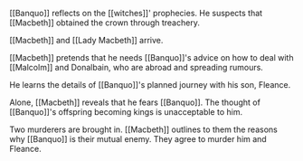 [[Banquo]] reflects on the [[witches]]' prophecies. He suspects that [[Macbeth]] obtained the crown through treachery.

[[Macbeth]] and [[Lady Macbeth]] arrive.

[[Macbeth]] pretends that he needs [[Banquo]]'s advice on how to deal with [[Malcolm]] and Donalbain, who are abroad and spreading rumours.

He learns the details of [[Banquo]]'s planned journey with his son, Fleance.

Alone, [[Macbeth]] reveals that he fears [[Banquo]]. The thought of [[Banquo]]'s offspring becoming kings is unacceptable to him.

Two murderers are brought in. [[Macbeth]] outlines to them the reasons why [[Banquo]] is their mutual enemy. They agree to murder him and Fleance.